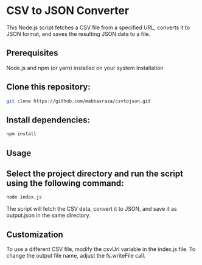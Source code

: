 # CSV to JSON Converter

This Node.js script fetches a CSV file from a specified URL, converts it to JSON format, and saves the resulting JSON data to a file.

## Prerequisites
Node.js and npm (or yarn) installed on your system
Installation

## Clone this repository:

```Bash
git clone https://github.com/mabbasraza/csvtojson.git
```

## Install dependencies:

```Bash
npm install
```
## Usage

## Select the project directory and run the script using the following command:

```Bash
node index.js
```

The script will fetch the CSV data, convert it to JSON, and save it as output.json in the same directory.

## Customization

To use a different CSV file, modify the csvUrl variable in the index.js file.
To change the output file name, adjust the fs.writeFile call.